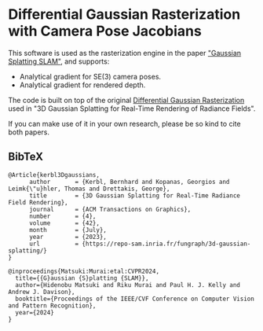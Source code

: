 # Differential Gaussian Rasterization with Camera Pose Jacobians

This software is used as the rasterization engine in the paper ["Gaussian Splatting SLAM"](https://arxiv.org/abs/2312.06741), and supports:

* Analytical gradient for SE(3) camera poses.
* Analytical gradient for rendered depth.

The code is built on top of the original [Differential Gaussian Rasterization](https://github.com/graphdeco-inria/diff-gaussian-rasterization) used in "3D Gaussian Splatting for Real-Time Rendering of Radiance Fields".

If you can make use of it in your own research, please be so kind to cite both papers.


<section class="section" id="BibTeX">
  <div class="container is-max-desktop content">
    <h2 class="title">BibTeX</h2>
    <pre><code>@Article{kerbl3Dgaussians,
      author       = {Kerbl, Bernhard and Kopanas, Georgios and Leimk{\"u}hler, Thomas and Drettakis, George},
      title        = {3D Gaussian Splatting for Real-Time Radiance Field Rendering},
      journal      = {ACM Transactions on Graphics},
      number       = {4},
      volume       = {42},
      month        = {July},
      year         = {2023},
      url          = {https://repo-sam.inria.fr/fungraph/3d-gaussian-splatting/}
}</code></pre>
</code></pre>
    <pre><code>@inproceedings{Matsuki:Murai:etal:CVPR2024,
  title={{G}aussian {S}platting {SLAM}},
  author={Hidenobu Matsuki and Riku Murai and Paul H. J. Kelly and Andrew J. Davison},
  booktitle={Proceedings of the IEEE/CVF Conference on Computer Vision and Pattern Recognition},
  year={2024}
}</code></pre>

</div>
</section>

